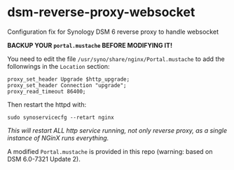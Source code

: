 # dsm-reverse-proxy-websocket
Configuration fix for Synology DSM 6 reverse proxy to handle websocket

**BACKUP YOUR `portal.mustache` BEFORE MODIFYING IT!**

You need to edit the file `/usr/syno/share/nginx/Portal.mustache` to add the follonwings in the `Location` section:

```
proxy_set_header Upgrade $http_upgrade;
proxy_set_header Connection "upgrade";
proxy_read_timeout 86400;
```

Then restart the httpd with: 
```
sudo synoservicecfg --retart nginx
```

*This will restart ALL http service running, not only reverse proxy, as a single instance of NGinX runs everything.*


A modified `Portal.mustache` is provided in this repo (warning: based on DSM 6.0-7321 Update 2).

